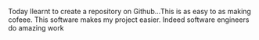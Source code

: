 Today Ilearnt to create a repository on Github...This is as easy to as making cofeee.
This software makes my project easier.
Indeed software engineers do amazing work
